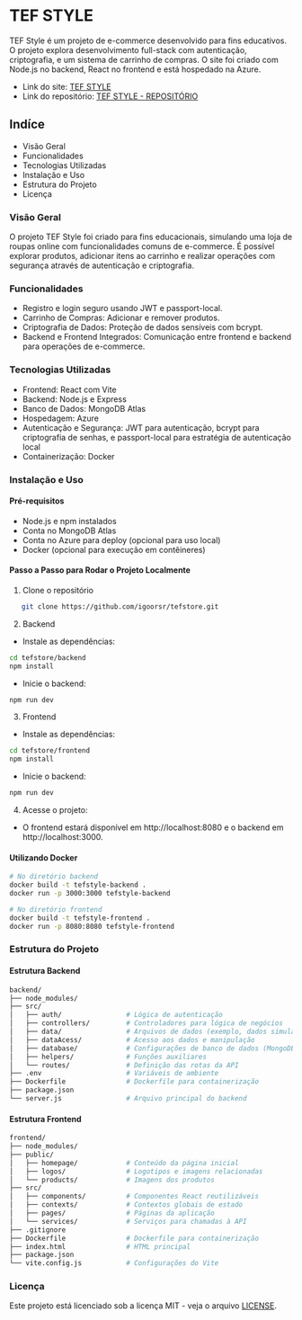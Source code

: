 # TEF STYLE

TEF Style é um projeto de e-commerce desenvolvido para fins educativos. O projeto explora desenvolvimento full-stack com autenticação, criptografia, e um sistema de carrinho de compras. O site foi criado com Node.js no backend, React no frontend e está hospedado na Azure.

- Link do site: [TEF STYLE](https://tefstyle.azurewebsites.net)
- Link do repositório: [TEF STYLE - REPOSITÓRIO](https://github.com/igoorsr/tefstore)

## Indíce
- Visão Geral
- Funcionalidades
- Tecnologias Utilizadas
- Instalação e Uso
- Estrutura do Projeto
- Licença

### Visão Geral

O projeto TEF Style foi criado para fins educacionais, simulando uma loja de roupas online com funcionalidades comuns de e-commerce. É possível explorar produtos, adicionar itens ao carrinho e realizar operações com segurança através de autenticação e criptografia.

### Funcionalidades
- Registro e login seguro usando JWT e passport-local.
- Carrinho de Compras: Adicionar e remover produtos.
- Criptografia de Dados: Proteção de dados sensíveis com bcrypt.
- Backend e Frontend Integrados: Comunicação entre frontend e backend para operações de e-commerce.

### Tecnologias Utilizadas
- Frontend: React com Vite
- Backend: Node.js e Express
- Banco de Dados: MongoDB Atlas
- Hospedagem: Azure
- Autenticação e Segurança: JWT para autenticação, bcrypt para criptografia de senhas, e passport-local para estratégia de autenticação local
- Containerização: Docker

### Instalação e Uso

#### Pré-requisitos
- Node.js e npm instalados
- Conta no MongoDB Atlas
- Conta no Azure para deploy (opcional para uso local)
- Docker (opcional para execução em contêineres)

#### Passo a Passo para Rodar o Projeto Localmente

1. Clone o repositório
```bash
   git clone https://github.com/igoorsr/tefstore.git
```

2. Backend
- Instale as dependências:
```bash
cd tefstore/backend
npm install
```

- Inicie o backend:
```bash
npm run dev
```

3. Frontend
- Instale as dependências:
```bash
cd tefstore/frontend
npm install
```

- Inicie o backend:
```bash
npm run dev
```

4. Acesse o projeto:
- O frontend estará disponível em http://localhost:8080 e o backend em http://localhost:3000.

#### Utilizando Docker

```bash
# No diretório backend
docker build -t tefstyle-backend .
docker run -p 3000:3000 tefstyle-backend

# No diretório frontend
docker build -t tefstyle-frontend .
docker run -p 8080:8080 tefstyle-frontend
```

### Estrutura do Projeto

#### Estrutura Backend

```bash
backend/
├── node_modules/
├── src/
│   ├── auth/                # Lógica de autenticação
│   ├── controllers/         # Controladores para lógica de negócios
│   ├── data/                # Arquivos de dados (exemplo, dados simulados)
│   ├── dataAcess/           # Acesso aos dados e manipulação
│   ├── database/            # Configurações de banco de dados (MongoDB Atlas)
│   ├── helpers/             # Funções auxiliares
│   └── routes/              # Definição das rotas da API
├── .env                     # Variáveis de ambiente
├── Dockerfile               # Dockerfile para containerização
├── package.json
└── server.js                # Arquivo principal do backend
```

#### Estrutura Frontend
```bash
frontend/
├── node_modules/
├── public/
│   ├── homepage/            # Conteúdo da página inicial
│   ├── logos/               # Logotipos e imagens relacionadas
│   └── products/            # Imagens dos produtos
├── src/
│   ├── components/          # Componentes React reutilizáveis
│   ├── contexts/            # Contextos globais de estado
│   ├── pages/               # Páginas da aplicação
│   └── services/            # Serviços para chamadas à API
├── .gitignore
├── Dockerfile               # Dockerfile para containerização
├── index.html               # HTML principal
├── package.json
└── vite.config.js           # Configurações do Vite
```

### Licença
Este projeto está licenciado sob a licença MIT - veja o arquivo [LICENSE](LICENSE).
